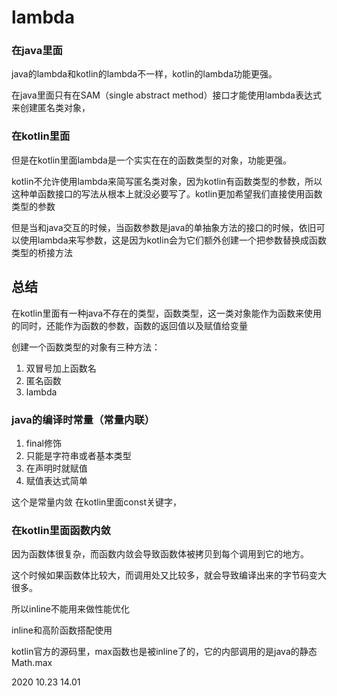 # lambda

### 在java里面

java的lambda和kotlin的lambda不一样，kotlin的lambda功能更强。

在java里面只有在SAM（single abstract method）接口才能使用lambda表达式来创建匿名类对象，

### 在kotlin里面

但是在kotlin里面lambda是一个实实在在的函数类型的对象，功能更强。

kotlin不允许使用lambda来简写匿名类对象，因为kotlin有函数类型的参数，所以这种单函数接口的写法从根本上就没必要写了。kotlin更加希望我们直接使用函数类型的参数



但是当和java交互的时候，当函数参数是java的单抽象方法的接口的时候，依旧可以使用lambda来写参数，这是因为kotlin会为它们额外创建一个把参数替换成函数类型的桥接方法



## 总结

在kotlin里面有一种java不存在的类型，函数类型，这一类对象能作为函数来使用的同时，还能作为函数的参数，函数的返回值以及赋值给变量



创建一个函数类型的对象有三种方法： 

1. 双冒号加上函数名
2. 匿名函数
3. lambda



### java的编译时常量（常量内联）

1. final修饰
2. 只能是字符串或者基本类型
3. 在声明时就赋值
4. 赋值表达式简单

这个是常量内敛                   在kotlin里面const关键字，



### 在kotlin里面函数内敛

因为函数体很复杂，而函数内敛会导致函数体被拷贝到每个调用到它的地方。

这个时候如果函数体比较大，而调用处又比较多，就会导致编译出来的字节码变大很多。

所以inline不能用来做性能优化



inline和高阶函数搭配使用



kotlin官方的源码里，max函数也是被inline了的，它的内部调用的是java的静态Math.max





2020 10.23 14.01

